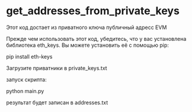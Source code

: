 # get_addresses_from_private_keys

Этот код достает из приватного ключа публичный адресс EVM

Прежде чем использовать этот код, убедитесь, что у вас установлена библиотека eth_keys. Вы можете установить её с помощью pip:

pip install eth-keys

Загрузите приватники в private_keys.txt

запуск скрипта: 

python main.py

результат будет записан в addresses.txt

